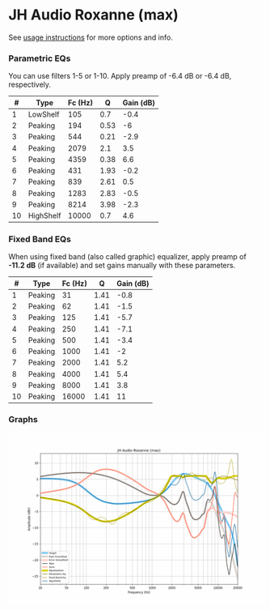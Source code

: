 # JH Audio Roxanne (max)
See [usage instructions](https://github.com/jaakkopasanen/AutoEq#usage) for more options and info.

### Parametric EQs
You can use filters 1-5 or 1-10. Apply preamp of -6.4 dB or -6.4 dB, respectively.

|   # | Type      |   Fc (Hz) |    Q |   Gain (dB) |
|-----|-----------|-----------|------|-------------|
|   1 | LowShelf  |       105 | 0.7  |        -0.4 |
|   2 | Peaking   |       194 | 0.53 |        -6   |
|   3 | Peaking   |       544 | 0.21 |        -2.9 |
|   4 | Peaking   |      2079 | 2.1  |         3.5 |
|   5 | Peaking   |      4359 | 0.38 |         6.6 |
|   6 | Peaking   |       431 | 1.93 |        -0.2 |
|   7 | Peaking   |       839 | 2.61 |         0.5 |
|   8 | Peaking   |      1283 | 2.83 |        -0.5 |
|   9 | Peaking   |      8214 | 3.98 |        -2.3 |
|  10 | HighShelf |     10000 | 0.7  |         4.6 |

### Fixed Band EQs
When using fixed band (also called graphic) equalizer, apply preamp of **-11.2 dB** (if available) and set gains manually with these parameters.

|   # | Type    |   Fc (Hz) |    Q |   Gain (dB) |
|-----|---------|-----------|------|-------------|
|   1 | Peaking |        31 | 1.41 |        -0.8 |
|   2 | Peaking |        62 | 1.41 |        -1.5 |
|   3 | Peaking |       125 | 1.41 |        -5.7 |
|   4 | Peaking |       250 | 1.41 |        -7.1 |
|   5 | Peaking |       500 | 1.41 |        -3.4 |
|   6 | Peaking |      1000 | 1.41 |        -2   |
|   7 | Peaking |      2000 | 1.41 |         5.2 |
|   8 | Peaking |      4000 | 1.41 |         5.4 |
|   9 | Peaking |      8000 | 1.41 |         3.8 |
|  10 | Peaking |     16000 | 1.41 |        11   |

### Graphs
![](./JH%20Audio%20Roxanne%20(max).png)
